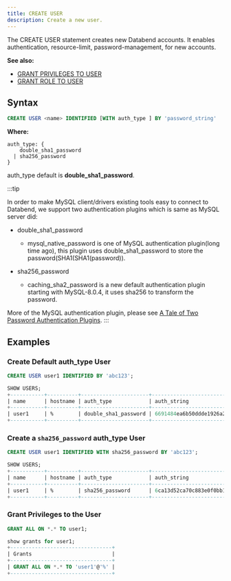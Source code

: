 ```yaml
---
title: CREATE USER
description: Create a new user.
---
```


The CREATE USER statement creates new Databend accounts. It enables authentication, resource-limit, password-management, for new accounts.

**See also:**
 - [GRANT PRIVILEGES TO USER](./10-grant-privileges.md)
 - [GRANT ROLE TO USER](./20-grant-role.md)

## Syntax

```sql
CREATE USER <name> IDENTIFIED [WITH auth_type ] BY 'password_string'
```

**Where:**

```
auth_type: {
    double_sha1_password
  | sha256_password
}
```
auth_type default is **double_sha1_password**.

:::tip

In order to make MySQL client/drivers existing tools easy to connect to Databend, we support two authentication plugins which is same as MySQL server did:
* double_sha1_password
   * mysql_native_password is one of MySQL authentication plugin(long time ago), this plugin uses double_sha1_password to store the password(SHA1(SHA1(password)).

* sha256_password
  * caching_sha2_password is a new default authentication plugin starting with MySQL-8.0.4, it uses sha256 to transform the password.

More of the MySQL authentication plugin, please see [A Tale of Two Password Authentication Plugins](https://dev.mysql.com/blog-archive/a-tale-of-two-password-authentication-plugins/). :::

## Examples

### Create Default auth_type User

```sql
CREATE USER user1 IDENTIFIED BY 'abc123';
```

```sql
SHOW USERS;
+-----------+----------+----------------------+------------------------------------------+
| name      | hostname | auth_type            | auth_string                              |
+-----------+----------+----------------------+------------------------------------------+
| user1     | %        | double_sha1_password | 6691484ea6b50ddde1926a220da01fa9e575c18a |
+-----------+----------+----------------------+------------------------------------------+

```

### Create a `sha256_password` auth_type User

```sql
CREATE USER user1 IDENTIFIED WITH sha256_password BY 'abc123';
```

```sql
SHOW USERS;
+-----------+----------+----------------------+------------------------------------------------------------------+
| name      | hostname | auth_type            | auth_string                                                      |
+-----------+----------+----------------------+------------------------------------------------------------------+
| user1     | %        | sha256_password      | 6ca13d52ca70c883e0f0bb101e425a89e8624de51db2d2392593af6a84118090 |
+-----------+----------+----------------------+------------------------------------------------------------------+
```

### Grant Privileges to the User

```sql
GRANT ALL ON *.* TO user1;
```

```sql
show grants for user1;
+---------------------------------+
| Grants                          |
+---------------------------------+
| GRANT ALL ON *.* TO 'user1'@'%' |
+---------------------------------+
```